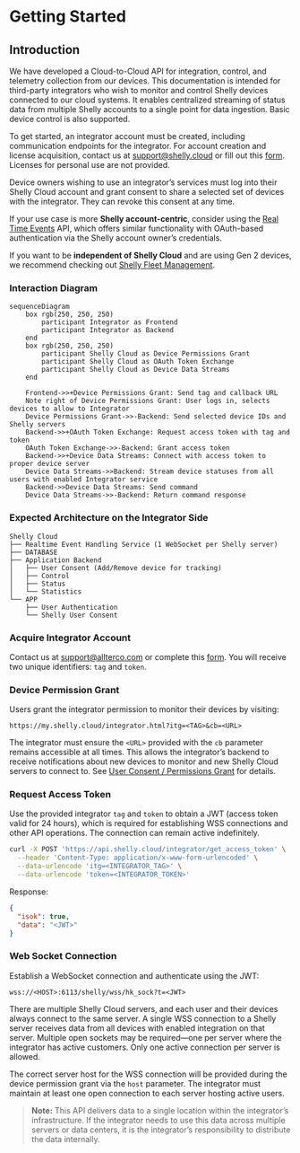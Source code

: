 # Getting Started

## Introduction

We have developed a Cloud-to-Cloud API for integration, control, and telemetry collection from our devices. This documentation is intended for third-party integrators who wish to monitor and control Shelly devices connected to our cloud systems. It enables centralized streaming of status data from multiple Shelly accounts to a single point for data ingestion. Basic device control is also supported.

To get started, an integrator account must be created, including communication endpoints for the integrator. For account creation and license acquisition, contact us at [support@shelly.cloud](mailto:support@shelly.cloud) or fill out this [form](https://forms.office.com/e/KDxYr4K3vF). Licenses for personal use are not provided.

Device owners wishing to use an integrator’s services must log into their Shelly Cloud account and grant consent to share a selected set of devices with the integrator. They can revoke this consent at any time.

If your use case is more **Shelly account-centric**, consider using the [Real Time Events](/cloud-control-api/real-time-events) API, which offers similar functionality with OAuth-based authentication via the Shelly account owner’s credentials.

If you want to be **independent of Shelly Cloud** and are using Gen 2 devices, we recommend checking out [Shelly Fleet Management](https://github.com/ALLTERCO/fleet-management).

### Interaction Diagram

```mermaid
sequenceDiagram
    box rgb(250, 250, 250)
        participant Integrator as Frontend
        participant Integrator as Backend
    end
    box rgb(250, 250, 250)
        participant Shelly Cloud as Device Permissions Grant
        participant Shelly Cloud as OAuth Token Exchange
        participant Shelly Cloud as Device Data Streams
    end

    Frontend->>+Device Permissions Grant: Send tag and callback URL
    Note right of Device Permissions Grant: User logs in, selects devices to allow to Integrator
    Device Permissions Grant->>-Backend: Send selected device IDs and Shelly servers
    Backend->>+OAuth Token Exchange: Request access token with tag and token
    OAuth Token Exchange->>-Backend: Grant access token
    Backend->>+Device Data Streams: Connect with access token to proper device server
    Device Data Streams->>Backend: Stream device statuses from all users with enabled Integrator service
    Backend->>Device Data Streams: Send command
    Device Data Streams->>-Backend: Return command response
```

### Expected Architecture on the Integrator Side

```
Shelly Cloud
├── Realtime Event Handling Service (1 WebSocket per Shelly server)
├── DATABASE
├── Application Backend
│   ├── User Consent (Add/Remove device for tracking)
│   ├── Control
│   ├── Status
│   └── Statistics
└── APP
    ├── User Authentication
    └── Shelly User Consent
```

### Acquire Integrator Account

Contact us at [support@allterco.com](mailto:support@allterco.com) or complete this [form](https://forms.office.com/e/KDxYr4K3vF). You will receive two unique identifiers: `tag` and `token`.

### Device Permission Grant

Users grant the integrator permission to monitor their devices by visiting:

```
https://my.shelly.cloud/integrator.html?itg=<TAG>&cb=<URL>
```

The integrator must ensure the `<URL>` provided with the `cb` parameter remains accessible at all times. This allows the integrator’s backend to receive notifications about new devices to monitor and new Shelly Cloud servers to connect to. See [User Consent / Permissions Grant](/integrator-api/users) for details.

### Request Access Token

Use the provided integrator `tag` and `token` to obtain a JWT (access token valid for 24 hours), which is required for establishing WSS connections and other API operations. The connection can remain active indefinitely.

```bash
curl -X POST 'https://api.shelly.cloud/integrator/get_access_token' \
  --header 'Content-Type: application/x-www-form-urlencoded' \
  --data-urlencode 'itg=<INTEGRATOR_TAG>' \
  --data-urlencode 'token=<INTEGRATOR_TOKEN>'
```

Response:
```json
{
  "isok": true,
  "data": "<JWT>"
}
```

### Web Socket Connection

Establish a WebSocket connection and authenticate using the JWT:

```
wss://<HOST>:6113/shelly/wss/hk_sock?t=<JWT>
```

There are multiple Shelly Cloud servers, and each user and their devices always connect to the same server. A single WSS connection to a Shelly server receives data from all devices with enabled integration on that server. Multiple open sockets may be required—one per server where the integrator has active customers. Only one active connection per server is allowed.

The correct server host for the WSS connection will be provided during the device permission grant via the `host` parameter. The integrator must maintain at least one open connection to each server hosting active users.

> **Note:** This API delivers data to a single location within the integrator’s infrastructure. If the integrator needs to use this data across multiple servers or data centers, it is the integrator’s responsibility to distribute the data internally.